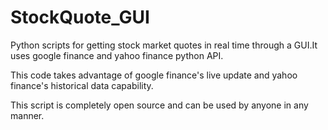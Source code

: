 # StockQuote_GUI
Python scripts for getting stock market quotes in real time through a GUI.It uses google finance and yahoo finance python API.

This code takes advantage of google finance's live update and yahoo finance's historical data capability.

This script is completely open source and can be used by anyone in any manner. 
